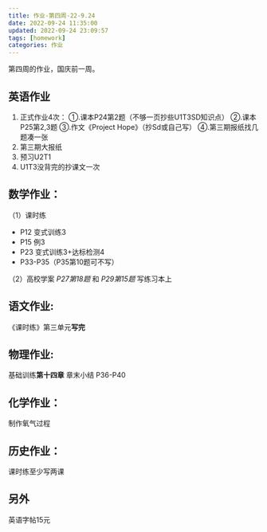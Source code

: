 ```yaml
---
title: 作业-第四周-22-9.24
date: 2022-09-24 11:35:00
updated: 2022-09-24 23:09:57
tags: [homework]
categories: 作业
---
```


第四周的作业，国庆前一周。
<!--more-->

## 英语作业

1. 正式作业4次：
   ①.课本P24第2题（不够一页抄些U1T3SD知识点）
   ②.课本P25第2,3题
   ③.作文《Project Hope》（抄Sd或自己写）
   ④.第三期报纸找几题凑一张
2. 第三期大报纸
3. 预习U2T1
4. U1T3没背完的抄课文一次

## 数学作业：

（1）课时练

- P12 变式训练3 
- P15 例3
- P23 变式训练3+达标检测4
- P33-P35（P35第10题可不写）

（2）高校学案 *P27第18题* 和 *P29第15题* 写练习本上

## 语文作业:

《课时练》第三单元**写完**

## 物理作业:

基础训练**第十四章** 章末小结 P36-P40

## 化学作业：

制作氧气过程

## 历史作业：

课时练至少写两课

## 另外 

英语字帖15元

